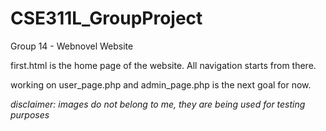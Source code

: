 # CSE311L_GroupProject
Group 14 - Webnovel Website

first.html is the home page of the website. All navigation starts from there.

working on user_page.php and admin_page.php is the next goal for now.

*disclaimer: images do not belong to me, they are being used for testing purposes*

